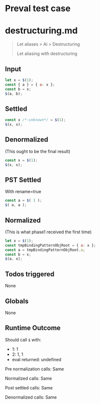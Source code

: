 # Preval test case

# destructuring.md

> Let aliases > Ai > Destructuring
>
> Let aliasing with destructuring

## Input

`````js filename=intro
let x = $(1);
const { a } = { a: x };
const b = x;
$(a, b);
`````


## Settled


`````js filename=intro
const x /*:unknown*/ = $(1);
$(x, x);
`````


## Denormalized
(This ought to be the final result)

`````js filename=intro
const x = $(1);
$(x, x);
`````


## PST Settled
With rename=true

`````js filename=intro
const a = $( 1 );
$( a, a );
`````


## Normalized
(This is what phase1 received the first time)

`````js filename=intro
let x = $(1);
const tmpBindingPatternObjRoot = { a: x };
const a = tmpBindingPatternObjRoot.a;
const b = x;
$(a, x);
`````


## Todos triggered


None


## Globals


None


## Runtime Outcome


Should call `$` with:
 - 1: 1
 - 2: 1, 1
 - eval returned: undefined

Pre normalization calls: Same

Normalized calls: Same

Post settled calls: Same

Denormalized calls: Same
